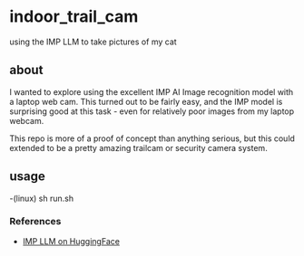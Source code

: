 # indoor_trail_cam
using  the IMP LLM to take pictures of my cat

## about
I wanted to explore using the excellent IMP AI Image recognition model with a laptop web cam.
This turned out to be fairly easy, and the IMP model is surprising good at this task - even for 
relatively poor images from my laptop webcam.

This repo is more of a proof of concept than anything serious, but this could extended to be a 
pretty amazing trailcam or security camera system.

## usage 
-(linux) sh run.sh

### References
- [IMP LLM on HuggingFace](https://huggingface.co/MILVLG/imp-v1-3b)